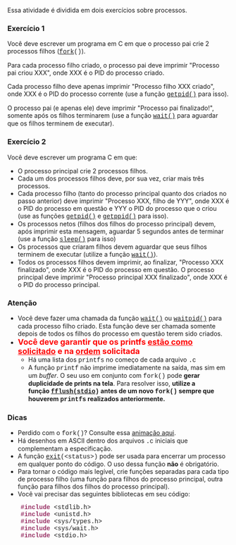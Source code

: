 <div class="no-overflow"><p>Essa atividade é dividida em dois exercícios sobre processos.</p>
<h3>Exercício 1</h3>
<p>Você deve escrever um programa em C em que o processo pai crie 2 processos filhos (<span style="font-family: 'courier new', courier, monospace;"><a href="http://pubs.opengroup.org/onlinepubs/9699919799/functions/fork.html">fork</a>()</span>).&nbsp;</p>
<p>Para cada processo filho criado, o processo pai deve imprimir "Processo pai criou XXX", onde XXX é o PID do processo criado.</p>
<p>Cada processo filho deve apenas imprimir "Processo filho XXX criado", onde XXX é o PID do processo corrente (use a função&nbsp;<span style="font-family: 'courier new', courier, monospace;"><a href="http://pubs.opengroup.org/onlinepubs/9699919799/functions/getpid.html">getpid()</a></span> para isso).</p>
<p>O processo pai (e apenas ele) deve imprimir "Processo pai finalizado!", somente após os filhos terminarem (use a função <span style="font-family: 'courier new', courier, monospace;"><a href="http://pubs.opengroup.org/onlinepubs/9699919799/functions/wait.html">wait()</a></span>&nbsp;para aguardar que os filhos terminem de executar).</p>
<h3>Exercício 2</h3>
<p>Você deve escrever um programa C em que:</p>
<ul>
<li>O processo principal crie 2 processos filhos.</li>
<li>Cada um dos processos filhos deve, por sua vez, criar mais três processos.</li>
<li>Cada processo filho (tanto do processo principal quanto dos criados no passo anterior) deve imprimir "Processo XXX, filho de YYY", onde XXX é o PID do processo em questão e YYY o PID do processo que o criou (use as funções <span style="font-family: 'courier new', courier, monospace;"><a href="http://pubs.opengroup.org/onlinepubs/9699919799/functions/getpid.html">getpid()</a></span> e <span style="font-family: 'courier new', courier, monospace;"><a href="http://pubs.opengroup.org/onlinepubs/9699919799/functions/getppid.html">getppid()</a></span> para isso).</li>
<li>Os processos netos (filhos dos filhos do processo principal) devem, após imprimir esta mensagem, aguardar 5 segundos antes de terminar (use a função <span style="font-family: 'courier new', courier, monospace;"><a href="http://pubs.opengroup.org/onlinepubs/9699919799/functions/sleep.html">sleep()</a></span> para isso)&nbsp;</li>
<li>Os processos que criaram filhos devem aguardar que seus filhos terminem de executar (utilize a função <span style="font-family: 'courier new', courier, monospace;"><a href="http://pubs.opengroup.org/onlinepubs/9699919799/functions/wait.html">wait()</a></span>).</li>
<li>Todos os processos filhos devem imprimir, ao finalizar, "Processo XXX finalizado", onde XXX é o PID do processo em questão. O processo principal deve imprimir "Processo principal XXX finalizado", onde XXX é o PID do processo principal.</li>
</ul>
<h3>Atenção<span style="color: #ff0000; font-size: large;"><strong></strong></span></h3>
<ul>
<li>Você deve fazer uma chamada da função <span style="font-family: 'courier new', courier, monospace;"><a href="http://pubs.opengroup.org/onlinepubs/9699919799/functions/wait.html">wait()</a></span> ou <span style="font-family: 'courier new', courier, monospace;"><a href="http://pubs.opengroup.org/onlinepubs/9699919799/functions/wait.html">waitpid()</a></span> para cada processo filho criado. Esta função deve ser chamada somente depois de todos os filhos do processo em questão terem sido criados.&nbsp;</li>
<li><span style="color: #ff0000; font-size: large;"><strong>Você deve garantir que os printfs <span style="text-decoration: underline;">estão como solicitado</span> e na <span style="text-decoration: underline;">ordem</span> solicitada</strong></span>
<ul>
<li>Há uma lista dos <span style="font-family: 'courier new', courier, monospace;">printfs</span> no começo de cada arquivo <span style="font-family: 'courier new', courier, monospace;">.c</span></li>
<li>A função <span style="font-family: courier new, courier, monospace;">printf</span> não imprime imediatamente na saída, mas sim em um <em>buffer</em>. O seu uso em conjunto com <span style="font-family: 'courier new', courier, monospace;">fork()</span> pode <strong>gerar duplicidade de prints na tela</strong>. Para resolver isso, <strong>utilize a função&nbsp;<span style="font-family: 'courier new', courier, monospace;"><a href="https://en.cppreference.com/w/c/io/fflush">fflush(stdio</a>)</span>&nbsp;antes de um novo <span style="font-family: 'courier new', courier, monospace;">fork()</span> sempre que houverem <span style="font-family: 'courier new', courier, monospace;">printfs</span> realizados anteriormente.</strong></li>
</ul>
</li>
</ul>
<h3>Dicas</h3>
<ul>
<li>Perdido com o <span style="font-family: 'courier new', courier, monospace;">fork()</span>? Consulte essa&nbsp;<a href="https://moodle.ufsc.br/mod/resource/view.php?id=4514031">animação aqui</a>.</li>
<li>Há desenhos em ASCII dentro dos arquivos <span style="font-family: 'courier new', courier, monospace;">.c</span> iniciais que complementam a especificação.</li>
<li>A função <span style="font-family: 'courier new', courier, monospace;"><a href="https://en.cppreference.com/w/c/program/exit">exit</a>(&lt;status&gt;)</span> pode ser usada para encerrar um processo em qualquer ponto do código. O uso dessa função <strong>não</strong> é obrigatório.</li>
<li>Para tornar o código mais legível, crie funções separadas para cada tipo de processo filho (uma função para filhos do processo principal, outra função para filhos dos filhos do processo principal).</li>
<li>Você vai precisar das seguintes bibliotecas em seu código:</li>
</ul>
<p style="margin-left: 30px;"><span style="font-family: courier new, courier, monospace;"><span style="color: #993366;"><strong>#include</strong></span> &lt;stdlib.h&gt;</span><br><span style="font-family: courier new, courier, monospace;"><span style="font-family: courier new, courier, monospace;"><span style="color: #993366;"><strong><span style="font-family: courier new, courier, monospace;"><span style="color: #993366;"><strong>#i</strong></span></span>nclude</strong></span></span> &lt;unistd.h&gt;</span><br><span style="font-family: courier new, courier, monospace;"><span style="font-family: courier new, courier, monospace;"><span style="color: #993366;"><strong><span style="font-family: courier new, courier, monospace;"><span style="color: #993366;"><strong>#i</strong></span></span>nclude</strong></span></span> &lt;sys/types.h&gt;</span><br><span style="font-family: courier new, courier, monospace;"><span style="font-family: courier new, courier, monospace;"><span style="color: #993366;"><strong><span style="font-family: courier new, courier, monospace;"><span style="color: #993366;"><strong>#i</strong></span></span>nclude</strong></span></span> &lt;sys/wait.h&gt;</span><br><span style="font-family: courier new, courier, monospace;"><span style="font-family: courier new, courier, monospace;"><span style="color: #993366;"><strong><span style="font-family: courier new, courier, monospace;"><span style="color: #993366;"><strong>#i</strong></span></span>nclude</strong></span></span> &lt;stdio.h&gt;</span><span style="font-family: courier new, courier, monospace;"><span style="font-family: courier new, courier, monospace;"><span style="color: #993366;"><strong><span style="font-family: courier new, courier, monospace;"><span style="color: #993366;"><strong><br></strong></span></span></strong></span></span></span></p>
</div>